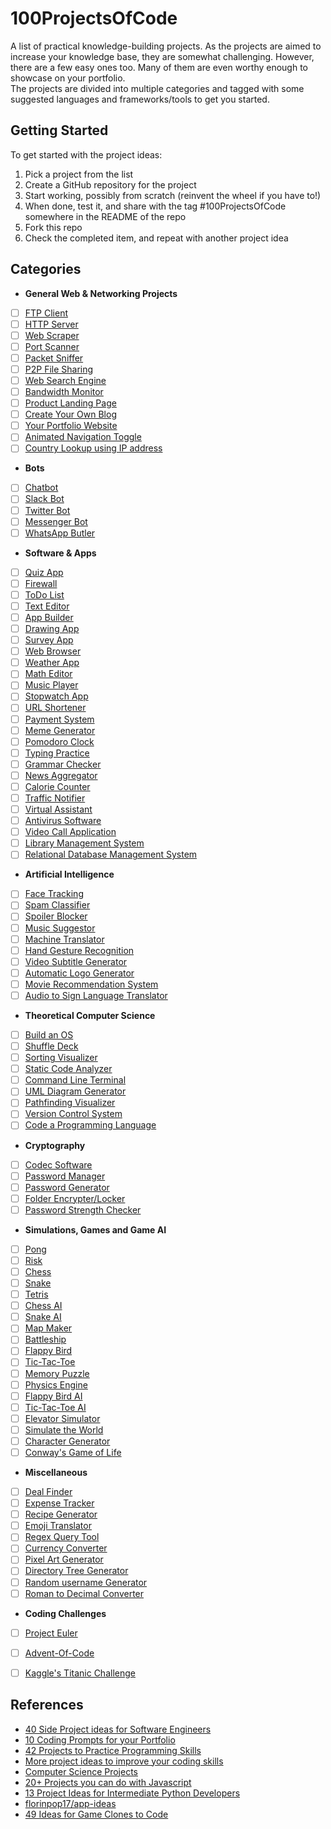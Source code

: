 # 100ProjectsOfCode
A list of practical knowledge-building projects. As the projects are aimed to increase your knowledge base, they are somewhat challenging. However, there are a few easy ones too. Many of them are even worthy enough to showcase on your portfolio.   
The projects are divided into multiple categories and tagged with some suggested languages and frameworks/tools to get you started.

## Getting Started
To get started with the project ideas:
1. Pick a project from the list
2. Create a GitHub repository for the project
3. Start working, possibly from scratch (reinvent the wheel if you have to!)
4. When done, test it, and share with the tag #100ProjectsOfCode somewhere in the README of the repo
5. Fork this repo
6. Check the completed item, and repeat with another project idea

## Categories

- **General Web & Networking Projects**  
- [ ] [FTP Client](#ftp-client)
- [ ] [HTTP Server](#http-server)
- [ ] [Web Scraper](#web-scraper)
- [ ] [Port Scanner](#port-scanner)
- [ ] [Packet Sniffer](#packet-sniffer)
- [ ] [P2P File Sharing](#p2p-file-sharing)
- [ ] [Web Search Engine](#search-engine)
- [ ] [Bandwidth Monitor](#bandwidth-monitor)
- [ ] [Product Landing Page](#product-landing-page)
- [ ] [Create Your Own Blog](#create-your-blog)
- [ ] [Your Portfolio Website](#your-portfolio-website)
- [ ] [Animated Navigation Toggle](#animated-navigation-toggle)
- [ ] [Country Lookup using IP address](#country-lookup-using-ip-address)
- **Bots**  
- [ ] [Chatbot](#chatbot)
- [ ] [Slack Bot](#slack-bot)
- [ ] [Twitter Bot](#twitter-bot)
- [ ] [Messenger Bot](#messenger-bot)
- [ ] [WhatsApp Butler](#whatsapp-butler)
- **Software & Apps**  
- [ ] [Quiz App](#quiz-app)
- [ ] [Firewall](#firewall)
- [ ] [ToDo List](#todo-list)
- [ ] [Text Editor](#text-editor)
- [ ] [App Builder](#application-builder)
- [ ] [Drawing App](#drawing-app)
- [ ] [Survey App](#survey-app)
- [ ] [Web Browser](#web-browser)
- [ ] [Weather App](#weather-app)
- [ ] [Math Editor](#math-editor)
- [ ] [Music Player](#music-player)
- [ ] [Stopwatch App](#stopwatch-app)
- [ ] [URL Shortener](#url-shortener)
- [ ] [Payment System](#payment-system)
- [ ] [Meme Generator](#meme-generator)
- [ ] [Pomodoro Clock](#pomodoro-clock)
- [ ] [Typing Practice](#typing-practice)
- [ ] [Grammar Checker](#grammar-checker)
- [ ] [News Aggregator](#news-aggregator)
- [ ] [Calorie Counter](#calorie-counter)
- [ ] [Traffic Notifier](#traffic-notifier)
- [ ] [Virtual Assistant](#virtual-assistant)
- [ ] [Antivirus Software](#antivirus-software)
- [ ] [Video Call Application](#video-call-application)
- [ ] [Library Management System](#library-management-system)
- [ ] [Relational Database Management System](#relational-database-management-system)
- **Artificial Intelligence**  
- [ ] [Face Tracking](#face-tracking)
- [ ] [Spam Classifier](#span-classifier)
- [ ] [Spoiler Blocker](#spoiler-blocker)
- [ ] [Music Suggestor](#music-suggestor)
- [ ] [Machine Translator](#machine-translator)
- [ ] [Hand Gesture Recognition](#hand-gesture-recognition)
- [ ] [Video Subtitle Generator](#video-subtitle-generator)
- [ ] [Automatic Logo Generator](#automatic-logo-generator)
- [ ] [Movie Recommendation System](#movie-recommendation-system)
- [ ] [Audio to Sign Language Translator](#audio-to-sign-laguage-translator)
- **Theoretical Computer Science**  
- [ ] [Build an OS](#build-an-os)
- [ ] [Shuffle Deck](#shuffle-deck)
- [ ] [Sorting Visualizer](#sorting-visualizer)
- [ ] [Static Code Analyzer](#static-code-analyzer)
- [ ] [Command Line Terminal](#command-line-terminal)
- [ ] [UML Diagram Generator](#uml-diagram-generator)
- [ ] [Pathfinding Visualizer](#pathfinding-visualizer)
- [ ] [Version Control System](#version-control-system)
- [ ] [Code a Programming Language](#programming-language)
- **Cryptography**  
- [ ] [Codec Software](#codec-software)
- [ ] [Password Manager](#password-manager)
- [ ] [Password Generator](#password-generator)
- [ ] [Folder Encrypter/Locker](#folder-encrypter)
- [ ] [Password Strength Checker](#password-strength-checker)
- **Simulations, Games and Game AI**  
- [ ] [Pong](#pong)
- [ ] [Risk](#risk)
- [ ] [Chess](#chess)
- [ ] [Snake](#snake)
- [ ] [Tetris](#tetris)
- [ ] [Chess AI](#chess-ai)
- [ ] [Snake AI](#snake-ai)
- [ ] [Map Maker](#map-maker)
- [ ] [Battleship](#battleship)
- [ ] [Flappy Bird](#flappy-bird)
- [ ] [Tic-Tac-Toe](#tic-tac-toe)
- [ ] [Memory Puzzle](#memory-puzzle)
- [ ] [Physics Engine](#physics-engine)
- [ ] [Flappy Bird AI](#flappy-bird-ai)
- [ ] [Tic-Tac-Toe AI](#tic-tac-toe-ai)
- [ ] [Elevator Simulator](#elevator-simulator)
- [ ] [Simulate the World](#world-simulation)
- [ ] [Character Generator](#character-generator)
- [ ] [Conway's Game of Life](#game-of-life)
- **Miscellaneous**  
- [ ] [Deal Finder](#deal-finder)
- [ ] [Expense Tracker](#expense-tracker)
- [ ] [Recipe Generator](#recipe-generator)
- [ ] [Emoji Translator](#emoji-translator)
- [ ] [Regex Query Tool](#regex-query-tool)
- [ ] [Currency Converter](#currency-converter)
- [ ] [Pixel Art Generator](#pixel-art-generator)
- [ ] [Directory Tree Generator](#directory-tree-generator)
- [ ] [Random username Generator](#random-username-generator)
- [ ] [Roman to Decimal Converter](#roman-to-decimal-converter)
- **Coding Challenges**  
- [ ] [Project Euler](#project-euler)
- [ ] [Advent-Of-Code](#advent-of-code)
- [ ] [Kaggle's Titanic Challenge](#kaggle-titanic-challenge)


<!--
Template
## Title

Description

**Suggested Language**:
**Suggested Frameworks/Tools**:
**Example Implementation**:
-->


## References
- [40 Side Project ideas for Software Engineers](https://www.codementor.io/@npostolovski/40-side-project-ideas-for-software-engineers-g8xckyxef)
- [10 Coding Prompts for your Portfolio](https://medium.com/madhash/10-coding-prompts-for-your-portfolio-4a5266d86ede)
- [42 Projects to Practice Programming Skills](https://itnext.io/42-projects-to-practice-programming-skills-6f5acc10fec0)
- [More project ideas to improve your coding skills](https://www.freecodecamp.org/news/more-project-ideas-to-improve-your-coding-skills-99f48d09bb4b/)
- [Computer Science Projects](https://www.geeksforgeeks.org/computer-science-projects/)
- [20+ Projects you can do with Javascript](https://skillcrush.com/blog/projects-you-can-do-with-javascript/)
- [13 Project Ideas for Intermediate Python Developers](https://realpython.com/intermediate-python-project-ideas/)
- [florinpop17/app-ideas](https://github.com/florinpop17/app-ideas)
- [49 Ideas for Game Clones to Code](https://inventwithpython.com/blog/2012/02/20/i-need-practice-programming-49-ideas-for-game-clones-to-code/)
